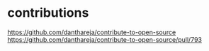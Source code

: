 # contributions

https://github.com/danthareja/contribute-to-open-source  
https://github.com/danthareja/contribute-to-open-source/pull/793
